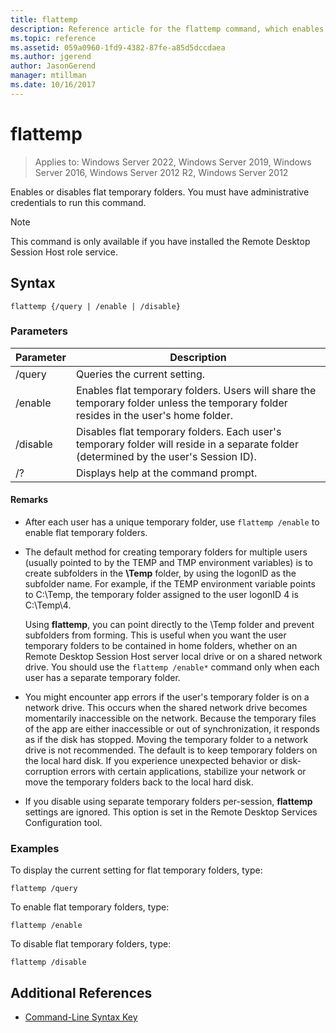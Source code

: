 ```yaml
---
title: flattemp
description: Reference article for the flattemp command, which enables or disables flat temporary folders.
ms.topic: reference
ms.assetid: 059a0960-1fd9-4382-87fe-a85d5dccdaea
ms.author: jgerend
author: JasonGerend
manager: mtillman
ms.date: 10/16/2017
---
```


# flattemp

>Applies to: Windows Server 2022, Windows Server 2019, Windows Server 2016, Windows Server 2012 R2, Windows Server 2012

Enables or disables flat temporary folders. You must have administrative credentials to run this command.

> [!NOTE]
> This command is only available if you have installed the Remote Desktop Session Host role service.

## Syntax

```
flattemp {/query | /enable | /disable}
```

### Parameters

| Parameter | Description |
| --------- | ----------- |
| /query | Queries the current setting. |
| /enable | Enables flat temporary folders. Users will share the temporary folder unless the temporary folder resides in the user's home folder. |
| /disable | Disables flat temporary folders. Each user's temporary folder will reside in a separate folder (determined by the user's Session ID). |
| /? | Displays help at the command prompt. |

#### Remarks

- After each user has a unique temporary folder, use `flattemp /enable` to enable flat temporary folders.

- The default method for creating temporary folders for multiple users (usually pointed to by the TEMP and TMP environment variables) is to create subfolders in the **\Temp** folder, by using the logonID as the subfolder name. For example, if the TEMP environment variable points to C:\Temp, the temporary folder assigned to the user logonID 4 is C:\Temp\4.

    Using **flattemp**, you can point directly to the \Temp folder and prevent subfolders from forming. This is useful when you want the user temporary folders to be contained in home folders, whether on an Remote Desktop Session Host server local drive or on a shared network drive. You should use the `flattemp /enable*` command only when each user has a separate temporary folder.

- You might encounter app errors if the user's temporary folder is on a network drive. This occurs when the shared network drive becomes momentarily inaccessible on the network. Because the temporary files of the app are either inaccessible or out of synchronization, it responds as if the disk has stopped. Moving the temporary folder to a network drive is not recommended. The default is to keep temporary folders on the local hard disk. If you experience unexpected behavior or disk-corruption errors with certain applications, stabilize your network or move the temporary folders back to the local hard disk.

- If you disable using separate temporary folders per-session, **flattemp** settings are ignored. This option is set in the Remote Desktop Services Configuration tool.

### Examples

To display the current setting for flat temporary folders, type:

```
flattemp /query
```

To enable flat temporary folders, type:

```
flattemp /enable
```

To disable flat temporary folders, type:

```
flattemp /disable
```

## Additional References

- [Command-Line Syntax Key](command-line-syntax-key.md)


